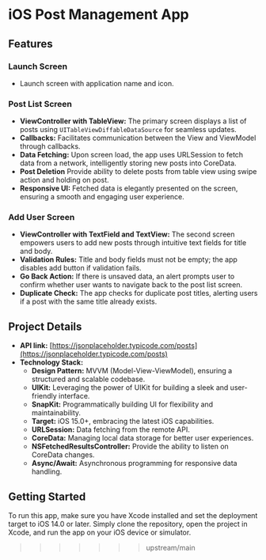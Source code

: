 # iOS Post Management App

## Features

### Launch Screen
- Launch screen with application name and icon.

### Post List Screen

- **ViewController with TableView:** The primary screen displays a list of posts using `UITableViewDiffableDataSource` for seamless updates.
- **Callbacks:** Facilitates communication between the View and ViewModel through callbacks.
- **Data Fetching:** Upon screen load, the app uses URLSession to fetch data from a network, intelligently storing new posts into CoreData.
- **Post Deletion** Provide ability to delete posts from table view using swipe action and holding on post.
- **Responsive UI:** Fetched data is elegantly presented on the screen, ensuring a smooth and engaging user experience.

### Add User Screen

- **ViewController with TextField and TextView:** The second screen empowers users to add new posts through intuitive text fields for title and body.
- **Validation Rules:** Title and body fields must not be empty; the app disables add button if validation fails.
- **Go Back Action:** If there is unsaved data, an alert prompts user to confirm whether user wants to navigate back to the post list screen.
- **Duplicate Check:** The app checks for duplicate post titles, alerting users if a post with the same title already exists.

## Project Details

- **API link:** [https://jsonplaceholder.typicode.com/posts](https://jsonplaceholder.typicode.com/posts)
- **Technology Stack:**
  - **Design Pattern:** MVVM (Model-View-ViewModel), ensuring a structured and scalable codebase.
  - **UIKit:** Leveraging the power of UIKit for building a sleek and user-friendly interface.
  - **SnapKit:** Programmatically building UI for flexibility and maintainability.
  - **Target:** iOS 15.0+, embracing the latest iOS capabilities.
  - **URLSession:** Data fetching from the remote API.
  - **CoreData:** Managing local data storage for better user experiences.
  - **NSFetchedResultsController:** Provide the ability to listen on CoreData changes.
  - **Async/Await:** Asynchronous programming for responsive data handling.

## Getting Started

To run this app, make sure you have Xcode installed and set the deployment target to iOS 14.0 or later. Simply clone the repository, open the project in Xcode, and run the app on your iOS device or simulator.

>>>>>>> upstream/main
